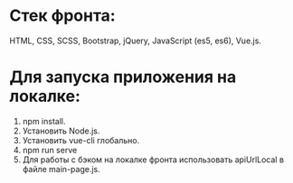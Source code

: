 # Стек фронта:

HTML, CSS, SCSS, Bootstrap, jQuery, JavaScript (es5, es6), Vue.js.

# Для запуска приложения на локалке:
1. npm install.
2. Установить Node.js.
3. Установить vue-cli глобально.
4. npm run serve
5. Для работы с бэком на локалке фронта использовать apiUrlLocal в файле main-page.js.
